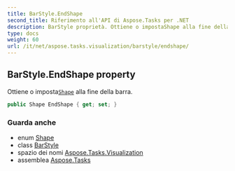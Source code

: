 ```yaml
---
title: BarStyle.EndShape
second_title: Riferimento all'API di Aspose.Tasks per .NET
description: BarStyle proprietà. Ottiene o impostaShape alla fine della barra.
type: docs
weight: 60
url: /it/net/aspose.tasks.visualization/barstyle/endshape/
---
```

## BarStyle.EndShape property

Ottiene o imposta[`Shape`](../../shape/) alla fine della barra.

```csharp
public Shape EndShape { get; set; }
```

### Guarda anche

* enum [Shape](../../shape/)
* class [BarStyle](../)
* spazio dei nomi [Aspose.Tasks.Visualization](../../barstyle/)
* assemblea [Aspose.Tasks](../../../)



